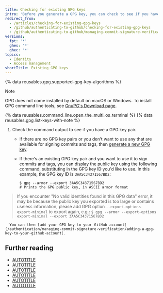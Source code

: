 ```yaml
---
title: Checking for existing GPG keys
intro: 'Before you generate a GPG key, you can check to see if you have any existing GPG keys.'
redirect_from:
  - /articles/checking-for-existing-gpg-keys
  - /github/authenticating-to-github/checking-for-existing-gpg-keys
  - /github/authenticating-to-github/managing-commit-signature-verification/checking-for-existing-gpg-keys
versions:
  fpt: '*'
  ghes: '*'
  ghec: '*'
topics:
  - Identity
  - Access management
shortTitle: Existing GPG keys
---
```

{% data reusables.gpg.supported-gpg-key-algorithms %}

> [!NOTE]
> GPG does not come installed by default on macOS or Windows. To install GPG command line tools, see [GnuPG's Download page](https://www.gnupg.org/download/).

{% data reusables.command_line.open_the_multi_os_terminal %}
{% data reusables.gpg.list-keys-with-note %}
1. Check the command output to see if you have a GPG key pair.
    * If there are no GPG key pairs or you don't want to use any that are available for signing commits and tags, then [generate a new GPG key](/authentication/managing-commit-signature-verification/generating-a-new-gpg-key).
    * If there's an existing GPG key pair and you want to use it to sign commits and tags, you can display the public key using the following command, substituting in the GPG key ID you'd like to use. In this example, the GPG key ID is `3AA5C34371567BD2`:

      ```shell
      $ gpg --armor --export 3AA5C34371567BD2
      # Prints the GPG public key, in ASCII armor format
      ```
> If you encounter "No valid identities found in this GPG data" error, it may be because the public key you exported is too large or contains useless information, please add GPG option `--export-options export-minimal` to export again, e.g.: `$ gpg --armor --export-options export-minimal --export 3AA5C34371567BD2`

      You can then [add your GPG key to your GitHub account](/authentication/managing-commit-signature-verification/adding-a-gpg-key-to-your-github-account).

## Further reading

* [AUTOTITLE](/authentication/managing-commit-signature-verification/generating-a-new-gpg-key)
* [AUTOTITLE](/authentication/managing-commit-signature-verification/adding-a-gpg-key-to-your-github-account)
* [AUTOTITLE](/authentication/managing-commit-signature-verification/telling-git-about-your-signing-key)
* [AUTOTITLE](/authentication/managing-commit-signature-verification/associating-an-email-with-your-gpg-key)
* [AUTOTITLE](/authentication/managing-commit-signature-verification/signing-commits)
* [AUTOTITLE](/authentication/managing-commit-signature-verification/signing-tags)
